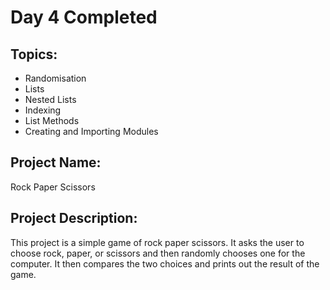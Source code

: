 # Day 4 Completed
## Topics:
- Randomisation
- Lists
- Nested Lists
- Indexing
- List Methods
- Creating and Importing Modules

## Project Name:
Rock Paper Scissors

## Project Description:
This project is a simple game of rock paper scissors. It asks the user to choose rock, paper, or scissors and then randomly chooses one for the computer. It then compares the two choices and prints out the result of the game.